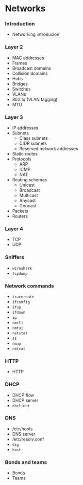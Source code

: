 # Networks

### Introduction
- Networking introducion

### Layer 2
- MAC addresses
- Frames
- Broadcast domains
- Collision domains
- Hubs
- Bridges
- Switches
- VLANs
- 802.1q (VLAN tagging)
- MTU

### Layer 3
- IP addresses
- Subnets
    - Class subnets
    - CIDR subnets
    - Reserved network addresses
- Static routes
- Protocols
    - ARP
    - ICMP
    - NAT
- Routing schemes
    - Unicast
    - Broadcast
    - Multicast
    - Anycast
    - Geocast
- Packets
- Routers

### Layer 4
- TCP
- UDP

### Sniffers
- `wireshark`
- `tcpdump`

### Network commands
- `traceroute`
- `ifconfig`
- `ifup`
- `ifdown`
- `ip`
- `nmcli`
- `nmtui`
- `netstat`
- `ss`
- `nmap`
- `netcat`

### HTTP
- HTTP

### DHCP
- DHCP flow
- DHCP server
- `dhclient`
  
### DNS
- /etc/hosts
- DNS server
- /etc/resolv.conf
- `dig`
- `host`

### Bonds and teams
- Bonds
- Teams
